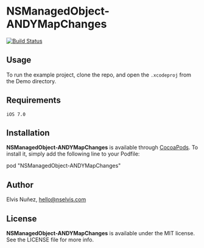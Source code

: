 # NSManagedObject-ANDYMapChanges

[![Build Status](https://img.shields.io/travis/hyperoslo/feeder.svg?style=flat)](https://travis-Ωci.org/nselvis/NSManagedObject-ANDYMapChanges)

## Usage

To run the example project, clone the repo, and open the `.xcodeproj` from the Demo directory.

## Requirements

`iOS 7.0`

## Installation

**NSManagedObject-ANDYMapChanges** is available through [CocoaPods](http://cocoapods.org). To install
it, simply add the following line to your Podfile:

pod "NSManagedObject-ANDYMapChanges"

## Author

Elvis Nuñez, hello@nselvis.com

## License

**NSManagedObject-ANDYMapChanges** is available under the MIT license. See the LICENSE file for more info.


